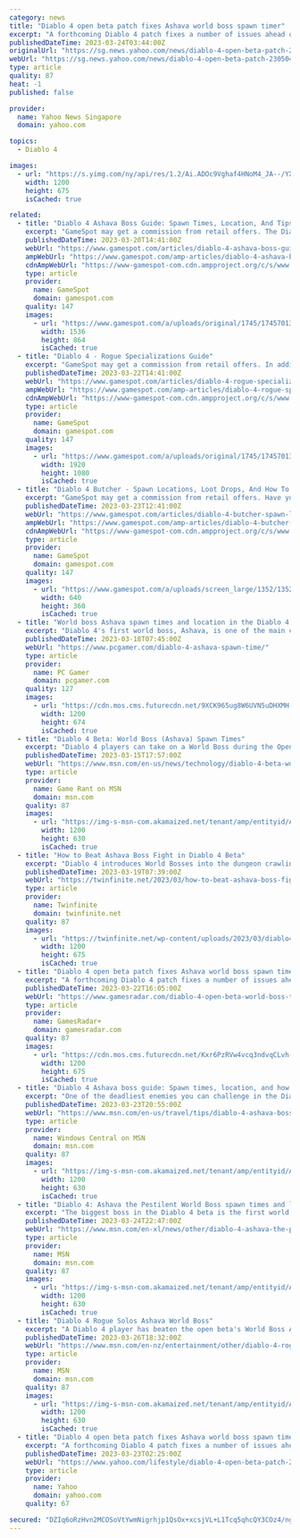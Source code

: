 ```yaml
---
category: news
title: "Diablo 4 open beta patch fixes Ashava world boss spawn timer"
excerpt: "A forthcoming Diablo 4 patch fixes a number of issues ahead of this weekend's open beta run, including the Ashava boss's spawn timer. \"There will be a small client patch prior to Open Beta to address ..."
publishedDateTime: 2023-03-24T03:44:00Z
originalUrl: "https://sg.news.yahoo.com/news/diablo-4-open-beta-patch-230504323.html"
webUrl: "https://sg.news.yahoo.com/news/diablo-4-open-beta-patch-230504323.html"
type: article
quality: 87
heat: -1
published: false

provider:
  name: Yahoo News Singapore
  domain: yahoo.com

topics:
  - Diablo 4

images:
  - url: "https://s.yimg.com/ny/api/res/1.2/Ai.ADOc9Vghaf4HNoM4_JA--/YXBwaWQ9aGlnaGxhbmRlcjt3PTEyMDA7aD02NzU-/https://media.zenfs.com/en/gamesradar_237/e2e3bfc104488d09e5d7217ef7d52794"
    width: 1200
    height: 675
    isCached: true

related:
  - title: "Diablo 4 Ashava Boss Guide: Spawn Times, Location, And Tips"
    excerpt: "GameSpot may get a commission from retail offers. The Diablo 4 Ashava boss is the centerpiece to the beta. The beta thus far has produced some incredible moments for new and returning players of the ..."
    publishedDateTime: 2023-03-20T14:41:00Z
    webUrl: "https://www.gamespot.com/articles/diablo-4-ashava-boss-guide-spawn-times-location-and-tips/1100-6512517/"
    ampWebUrl: "https://www.gamespot.com/amp-articles/diablo-4-ashava-boss-guide-spawn-times-location-and-tips/1100-6512517/"
    cdnAmpWebUrl: "https://www-gamespot-com.cdn.ampproject.org/c/s/www.gamespot.com/amp-articles/diablo-4-ashava-boss-guide-spawn-times-location-and-tips/1100-6512517/"
    type: article
    provider:
      name: GameSpot
      domain: gamespot.com
    quality: 147
    images:
      - url: "https://www.gamespot.com/a/uploads/original/1745/17457013/4114880-ashava.jpg"
        width: 1536
        height: 864
        isCached: true
  - title: "Diablo 4 - Rogue Specializations Guide"
    excerpt: "GameSpot may get a commission from retail offers. In addition to having access to different types of weapons, the Rogue in Diablo 4 can also change up their combat style on the fly. Rogues have access ..."
    publishedDateTime: 2023-03-22T14:41:00Z
    webUrl: "https://www.gamespot.com/articles/diablo-4-rogue-specializations-guide/1100-6512619/"
    ampWebUrl: "https://www.gamespot.com/amp-articles/diablo-4-rogue-specializations-guide/1100-6512619/"
    cdnAmpWebUrl: "https://www-gamespot-com.cdn.ampproject.org/c/s/www.gamespot.com/amp-articles/diablo-4-rogue-specializations-guide/1100-6512619/"
    type: article
    provider:
      name: GameSpot
      domain: gamespot.com
    quality: 147
    images:
      - url: "https://www.gamespot.com/a/uploads/original/1745/17457013/4115739-d4rogue.jpg"
        width: 1920
        height: 1080
        isCached: true
  - title: "Diablo 4 Butcher - Spawn Locations, Loot Drops, And How To Beat It"
    excerpt: "GameSpot may get a commission from retail offers. Have you been roaming the corridors of a dungeon in the Diablo 4 beta and suddenly been attacked by a giant, hulking enemy that smashed you to pieces ..."
    publishedDateTime: 2023-03-23T12:41:00Z
    webUrl: "https://www.gamespot.com/articles/diablo-4-butcher-spawn-locations/1100-6512663/"
    ampWebUrl: "https://www.gamespot.com/amp-articles/diablo-4-butcher-spawn-locations/1100-6512663/"
    cdnAmpWebUrl: "https://www-gamespot-com.cdn.ampproject.org/c/s/www.gamespot.com/amp-articles/diablo-4-butcher-spawn-locations/1100-6512663/"
    type: article
    provider:
      name: GameSpot
      domain: gamespot.com
    quality: 147
    images:
      - url: "https://www.gamespot.com/a/uploads/screen_large/1352/13527689/4114321-gameplay_d4_stronghold_v1.jpg"
        width: 640
        height: 360
        isCached: true
  - title: "World boss Ashava spawn times and location in the Diablo 4 beta"
    excerpt: "Diablo 4's first world boss, Ashava, is one of the main challenges available during the two Diablo 4 betas this month. Unlike dungeons and quests, world bosses wait for no slayer. Ashava has three ..."
    publishedDateTime: 2023-03-18T07:45:00Z
    webUrl: "https://www.pcgamer.com/diablo-4-ashava-spawn-time/"
    type: article
    provider:
      name: PC Gamer
      domain: pcgamer.com
    quality: 127
    images:
      - url: "https://cdn.mos.cms.futurecdn.net/9XCK965ug8W6UVN5uDHXMH-1200-80.jpg"
        width: 1200
        height: 674
        isCached: true
  - title: "Diablo 4 Beta: World Boss (Ashava) Spawn Times"
    excerpt: "Diablo 4 players can take on a World Boss during the Open Betas, but only during certain times and one day. One of these events in both the Open Beta and the Early Access Beta weekends will be the ..."
    publishedDateTime: 2023-03-15T17:57:00Z
    webUrl: "https://www.msn.com/en-us/news/technology/diablo-4-beta-world-boss-ashava-spawn-times/ar-AA18GonW"
    type: article
    provider:
      name: Game Rant on MSN
      domain: msn.com
    quality: 87
    images:
      - url: "https://img-s-msn-com.akamaized.net/tenant/amp/entityid/AA18Gxz1.img?h=630&w=1200&m=6&q=60&o=t&l=f&f=jpg"
        width: 1200
        height: 630
        isCached: true
  - title: "How to Beat Ashava Boss Fight in Diablo 4 Beta"
    excerpt: "Diablo 4 introduces World Bosses into the dungeon crawling RPG series, allowing players from across the server to come together and take down a giant boss for great rewards. The only catch is that the ..."
    publishedDateTime: 2023-03-19T07:39:00Z
    webUrl: "https://twinfinite.net/2023/03/how-to-beat-ashava-boss-fight-in-diablo-4/"
    type: article
    provider:
      name: Twinfinite
      domain: twinfinite.net
    quality: 87
    images:
      - url: "https://twinfinite.net/wp-content/uploads/2023/03/diablo4-Ashava-Boss-Fight.jpg"
        width: 1200
        height: 675
        isCached: true
  - title: "Diablo 4 open beta patch fixes Ashava world boss spawn timer"
    excerpt: "A forthcoming Diablo 4 patch fixes a number of issues ahead of this weekend's open beta run, including the Ashava boss's spawn timer. \"There will be a small client patch prior to Open Beta to address some bugs and issues that players may have experienced"
    publishedDateTime: 2023-03-22T16:05:00Z
    webUrl: "https://www.gamesradar.com/diablo-4-open-beta-world-boss-times-ashava/"
    type: article
    provider:
      name: GamesRadar+
      domain: gamesradar.com
    quality: 87
    images:
      - url: "https://cdn.mos.cms.futurecdn.net/Kxr6PzRVw4vcq3ndvqCLvh-1200-80.jpg"
        width: 1200
        height: 675
        isCached: true
  - title: "Diablo 4 Ashava boss guide: Spawn times, location, and how to beat"
    excerpt: "One of the deadliest enemies you can challenge in the Diablo 4 Open Beta is Ashava the Pestilent, a massive demonic creature with an extremely thick HP bar and devastating area-of-effect and poison ..."
    publishedDateTime: 2023-03-23T20:55:00Z
    webUrl: "https://www.msn.com/en-us/travel/tips/diablo-4-ashava-boss-guide-spawn-times-location-and-how-to-beat/ar-AA190Qc5"
    type: article
    provider:
      name: Windows Central on MSN
      domain: msn.com
    quality: 87
    images:
      - url: "https://img-s-msn-com.akamaized.net/tenant/amp/entityid/AA190J06.img?h=630&w=1200&m=6&q=60&o=t&l=f&f=jpg"
        width: 1200
        height: 630
        isCached: true
  - title: "Diablo 4: Ashava the Pestilent World Boss spawn times and location"
    excerpt: "The biggest boss in the Diablo 4 beta is the first world boss, Ashava the Pestilent. Ashava is a difficult dragon-demon-thing with a slew of powerful attacks that can and will one-shot you if you’re ..."
    publishedDateTime: 2023-03-24T22:47:00Z
    webUrl: "https://www.msn.com/en-xl/news/other/diablo-4-ashava-the-pestilent-world-boss-spawn-times-and-location/ar-AA192rQx"
    type: article
    provider:
      name: MSN
      domain: msn.com
    quality: 87
    images:
      - url: "https://img-s-msn-com.akamaized.net/tenant/amp/entityid/AA192rQr.img?h=630&w=1200&m=6&q=60&o=t&l=f&f=jpg"
        width: 1200
        height: 630
        isCached: true
  - title: "Diablo 4 Rogue Solos Ashava World Boss"
    excerpt: "A Diablo 4 player has beaten the open beta's World Boss Ashava entirely on their own and on Hardcore Mode. The open beta is potentially the last opportunity for Diablo fans to try Diablo 4 before the ..."
    publishedDateTime: 2023-03-26T18:32:00Z
    webUrl: "https://www.msn.com/en-nz/entertainment/other/diablo-4-rogue-solos-ashava-world-boss/ar-AA1969JA"
    type: article
    provider:
      name: MSN
      domain: msn.com
    quality: 87
    images:
      - url: "https://img-s-msn-com.akamaized.net/tenant/amp/entityid/AA196lMm.img?h=630&w=1200&m=6&q=60&o=t&l=f&f=jpg"
        width: 1200
        height: 630
        isCached: true
  - title: "Diablo 4 open beta patch fixes Ashava world boss spawn timer"
    excerpt: "A forthcoming Diablo 4 patch fixes a number of issues ahead of this weekend's open beta run, including the Ashava boss's spawn timer. \"There will be a small client patch prior to Open Beta to address ..."
    publishedDateTime: 2023-03-23T02:25:00Z
    webUrl: "https://www.yahoo.com/lifestyle/diablo-4-open-beta-patch-230504323.html"
    type: article
    provider:
      name: Yahoo
      domain: yahoo.com
    quality: 67

secured: "DZIq6oRzHvn2MCOSoVtYwmNigrhjp1QsOx+xcsjVL+L1Tcq5qhcQY3COz4/ngluk/7SAX+04wnRe4bCvxZwmii2F794tWZTpRs5zYU7mu/T5oB8Erp5qHFJNrIiXx2YZCeDr+EmbqMVMKL0JTR8fr7gJzoUKzTA2AoAWgCII2wDHjX5mfRfuAzAmXDmBIGyrZj3+JOS6hvkC3DEcRjjIZQi/Q5J6UR+FbSuVzKNNNtr1aTVyvlvRdbptADv7HTM/NqLDifjobfFSqJRo/j3vjWG23/a0Rqlnt+njwoHNA/oJ6p02xlEO+OvydX2qt3n8xpcqet59Y0WOwcxal6U33oILvnLc2x5r75WF6QWXGS8=;MMrv9lMnw6bPEQqMiljBwg=="
---
```


